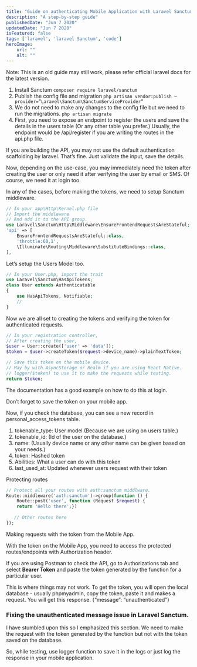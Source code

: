 ```yaml
---
title: "Guide on authenticating Mobile Application with Laravel Sanctum"
description: "A step-by-step guide"
publishedDate: "Jun 7 2020"
updatedDate: "Jun 7 2020"
isFeatured: false
tags: ['laravel', 'laravel Sanctum', 'code']
heroImage:
    url: ""
    alt: ""
---
```


Note: This is an old guide may still work, please refer official laravel docs for the latest version.

1. Install Sanctum ```composer require laravel/sanctum```
2. Publish the config file and migration ```php artisan vendor:publish — provider=”Laravel\Sanctum\SanctumServiceProvider”```
3. We do not need to make any changes to the config file but we need to run the migrations. ```php artisan migrate```
4. First, you need to expose an endpoint to register the users and save the details in the users table (Or any other table you prefer.) Usually, the endpoint would be /api/register if you are writing the routes in the api.php file. 

If you are building the API, you may not use the default authentication scaffolding by laravel. That’s fine. Just validate the input, save the details.

Now, depending on the use-case, you may immediately need the token after creating the user or only need it after verifying the user by email or SMS. Of course, we need it at login too.

In any of the cases, before making the tokens, we need to setup Sanctum middleware.

```php
// In your app\Http\Kernel.php file
// Import the middleware
// And add it to the API group.
use Laravel\Sanctum\Http\Middleware\EnsureFrontendRequestsAreStateful;
'api' => [
    EnsureFrontendRequestsAreStateful::class,
    'throttle:60,1',
    \Illuminate\Routing\Middleware\SubstituteBindings::class,
],
```

Let’s setup the Users Model too.

```php
// In your User.php, import the trait
use Laravel\Sanctum\HasApiTokens;
class User extends Authenticatable
{
    use HasApiTokens, Notifiable;
    //
}
```

Now we are all set to creating the tokens and verifying the token for authenticated requests.

```php
// In your registration controller,
// After creating the user,
$user = User::create(['user' => 'data']);
$token = $user->createToken($request->device_name)->plainTextToken;

// Save this token on the mobile device.
// May by with AsyncStorage or Realm if you are using React Native.
// logger($token) to use it to make the requests while testing.
return $token;
```

The documentation has a good example on how to do this at login.

Don’t forget to save the token on your mobile app.

Now, if you check the database, you can see a new record in personal_access_tokens table.

1. tokenable_type: User model (Because we are using on users table.)
2. tokenable_id: (Id of the user on the database.)
3. name: (Usually device name or any other name can be given based on your needs.)
4. token: Hashed token
5. Abilities: What a user can do with this token
6. last_used_at: Updated whenever users request with their token

Protecting routes

```php
// Protect all your routes with auth:sanctum middlware.
Route::middleware('auth:sanctum')->group(function () {
    Route::post('user', function (Request $request) {
    return 'Hello there';})
    
   // Other routes here
});
```

Making requests with the token from the Mobile App.

With the token on the Mobile App, you need to access the protected routes/endpoints with Authorization header.

If you are using Postman to check the API, go to Authorizations tab and select **Bearer Token** and paste the token generated by the function for a particular user.

This is where things may not work. To get the token, you will open the local database - usually phpmyadmin, copy the token, paste it and makes a request. You will get this response. {“message”: “unauthenticated”}

### Fixing the unauthenticated message issue in Laravel Sanctum.

I have stumbled upon this so I emphasized this section. We need to make the request with the token generated by the function but not with the token saved on the database. 

So, while testing, use logger function to save it in the logs or just log the response in your mobile application.
